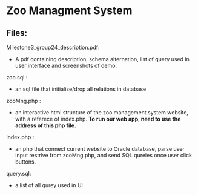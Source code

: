 # Zoo Managment System 

## Files:
Milestone3_group24_description.pdf: 
- A pdf containing description, schema alternation, list of query used in user interface and screenshots of demo.

zoo.sql : 
- an sql file that initialize/drop all relations in database

zooMng.php : 
- an interactive html structure of the zoo management system website, with a referece of index.php. 
**To run our web app, need to use the address of this php file.**

index.php : 
- an php that connect current website to Oracle database, parse user input restrive from zooMng.php, and send SQL qureies once user click buttons. 

query.sql:
- a list of all qurey used in UI

